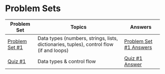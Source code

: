 # Problem Sets

| Problem Set | Topics | Answers |
| - | - | - |
| [Problem Set #1](problemset_1.ipynb) | Data types (numbers, strings, lists, dictionaries, tuples), control flow (if and loops) | [Problem Set #1 Answers](problemset_1_answers.ipynb) |
| [Quiz #1](quiz_1.ipynb) | Data types & control flow | [Quiz #1 Answer](quiz_1_answer.ipynb) |
